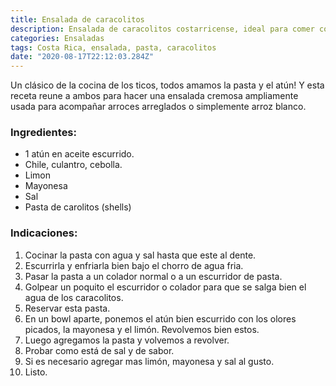 ```yaml
---
title: Ensalada de caracolitos
description: Ensalada de caracolitos costarricense, ideal para comer con arroces arreglados o incluso con arroz blanco.
categories: Ensaladas
tags: Costa Rica, ensalada, pasta, caracolitos
date: "2020-08-17T22:12:03.284Z"
---
```

Un clásico de la cocina de los ticos, todos amamos la pasta y el atún! Y esta receta reune a ambos para hacer una ensalada cremosa ampliamente usada para acompañar arroces arreglados o simplemente arroz blanco.

### Ingredientes:

- 1 atún en aceite escurrido.
- Chile, culantro, cebolla.
- Limon
- Mayonesa
- Sal
- Pasta de carolitos (shells)

### Indicaciones:

1. Cocinar la pasta con agua y sal hasta que este al dente.
2. Escurrirla y enfriarla bien bajo el chorro de agua fria.
3. Pasar la pasta a un colador normal o a un escurridor de pasta.
4. Golpear un poquito el escurridor o colador para que se salga bien el agua de los caracolitos.
5. Reservar esta pasta.
6. En un bowl aparte, ponemos el atún bien escurrido con los olores picados, la mayonesa y el limón. Revolvemos bien estos.
7. Luego agregamos la pasta y volvemos a revolver.
8. Probar como está de sal y de sabor.
9. Si es necesario agregar mas limón, mayonesa y sal al gusto.
10. Listo.
